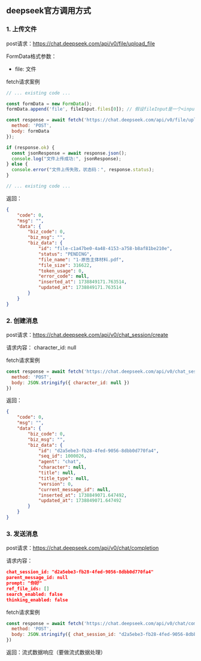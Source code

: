 ## deepseek官方调用方式

### 1. 上传文件

post请求：https://chat.deepseek.com/api/v0/file/upload_file


FormData格式参数：
- file: 文件

fetch请求案例

```js
// ... existing code ...

const formData = new FormData();
formData.append('file', fileInput.files[0]); // 假设fileInput是一个<input type="file">元素

const response = await fetch('https://chat.deepseek.com/api/v0/file/upload_file', {
  method: 'POST',
  body: formData
});

if (response.ok) {
  const jsonResponse = await response.json();
  console.log("文件上传成功:", jsonResponse);
} else {
  console.error("文件上传失败，状态码：", response.status);
}

// ... existing code ...
```

返回：

```json
{
    "code": 0,
    "msg": "",
    "data": {
        "biz_code": 0,
        "biz_msg": "",
        "biz_data": {
            "id": "file-c1a47be0-4a48-4153-a758-b8af81be210e",
            "status": "PENDING",
            "file_name": "1-原告主体材料.pdf",
            "file_size": 316622,
            "token_usage": 0,
            "error_code": null,
            "inserted_at": 1738849171.763514,
            "updated_at": 1738849171.763514
        }
    }
}
```
### 2. 创建消息

post请求：https://chat.deepseek.com/api/v0/chat_session/create


请求内容：
character_id: null

fetch请求案例

```js
const response = await fetch('https://chat.deepseek.com/api/v0/chat_session/create', {
  method: 'POST',
  body: JSON.stringify({ character_id: null })
})
```

返回：

```json
{
    "code": 0,
    "msg": "",
    "data": {
        "biz_code": 0,
        "biz_msg": "",
        "biz_data": {
            "id": "d2a5ebe3-fb28-4fed-9056-8dbb0d770fa4",
            "seq_id": 1000026,
            "agent": "chat",
            "character": null,
            "title": null,
            "title_type": null,
            "version": 0,
            "current_message_id": null,
            "inserted_at": 1738849071.647492,
            "updated_at": 1738849071.647492
        }
    }
}
```

### 3. 发送消息

post请求：https://chat.deepseek.com/api/v0/chat/completion

请求内容：

```json
chat_session_id: "d2a5ebe3-fb28-4fed-9056-8dbb0d770fa4"
parent_message_id: null
prompt: "你好"
ref_file_ids: []
search_enabled: false
thinking_enabled: false
```

fetch请求案例

```js
const response = await fetch('https://chat.deepseek.com/api/v0/chat/completion', {
  method: 'POST',
  body: JSON.stringify({ chat_session_id: "d2a5ebe3-fb28-4fed-9056-8dbb0d770fa4", parent_message_id: null, prompt: "你好", ref_file_ids: [], search_enabled: false, thinking_enabled: false })
}) 
```

返回：流式数据响应（要做流式数据处理）

